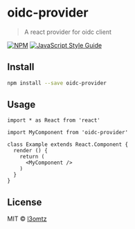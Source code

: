 # oidc-provider

> A react provider for oidc client

[![NPM](https://img.shields.io/npm/v/oidc-provider.svg)](https://www.npmjs.com/package/oidc-provider) [![JavaScript Style Guide](https://img.shields.io/badge/code_style-standard-brightgreen.svg)](https://standardjs.com)

## Install

```bash
npm install --save oidc-provider
```

## Usage

```tsx
import * as React from 'react'

import MyComponent from 'oidc-provider'

class Example extends React.Component {
  render () {
    return (
      <MyComponent />
    )
  }
}
```

## License

MIT © [l3omtz](https://github.com/l3omtz)
